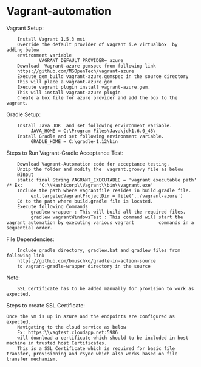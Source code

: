 Vagrant-automation
==================
Vagrant Setup:

        Install Vagrant 1.5.3 msi                
        Override the default provider of Vagrant i.e virtualbox  by  adding below 
        environment variable
                VAGRANT_DEFAULT_PROVIDER= azure 
        Download  Vagrant-azure gemspec from following link
        https://github.com/MSOpenTech/vagrant-azure
        Execute gem build vagrant-azure.gemspec in the source directory
        This will place a vagrant-azure.gem
        Execute vagrant plugin install vagrant-azure.gem. 
        This will install vagrant-azure plugin
        Create a box file for azure provider and add the box to the vagrant.

Gradle Setup:

        Install Java JDK  and set following environment variable.
             JAVA_HOME = C:\Program Files\Java\jdk1.6.0_45\
        Install Gradle and set following environment variable.
             GRADLE_HOME = C:\gradle-1.12\bin

Steps to Run Vagrant-Gradle Acceptance Test:

        Download Vagrant-Automation code for acceptance testing.
        Unzip the folder and modify the  vagrant.groovy file as below
        @Input
        static final String VAGRANT_EXECUTABLE = 'vagrant executable path' /* Ex:      'C:\\Hashicorp\\Vagrant\\bin\\vagrant.exe'
        Include the path where vagrantfile resides in build.gradle file.
             ext.targetedVagrantProjectDir = file('../vagrant-azure')
        Cd to the path where build.gradle file is located.
        Execute following Commands    
             gradlew wrapper : This will build all the required files.
             gradlew vagrantWindowsTest : This command will start the vagrant automation by executing various vagrant         commands in a sequential order.
                
File Dependencies:

        Include gradle directory, gradlew.bat and gradlew files from following link
        https://github.com/bmuschko/gradle-in-action-source
        to vagrant-gradle-wrapper directory in the source 
        
Note:

        SSL Certificate has to be added manually for provision to work as expected.   
        
Steps  to create SSL Certificate:

	Once the vm is up in azure and the endpoints are configured as expected. 
        Navigating to the cloud service as below
        Ex: https:\\vagtest.cloudapp.net:5986 
        will download a certificate which should to be included in host machine in trusted host Certificates. 
        This is a SSL Certificate which is required for basic file transfer, provisioning and rsync which also works based on file transfer mechanism.







